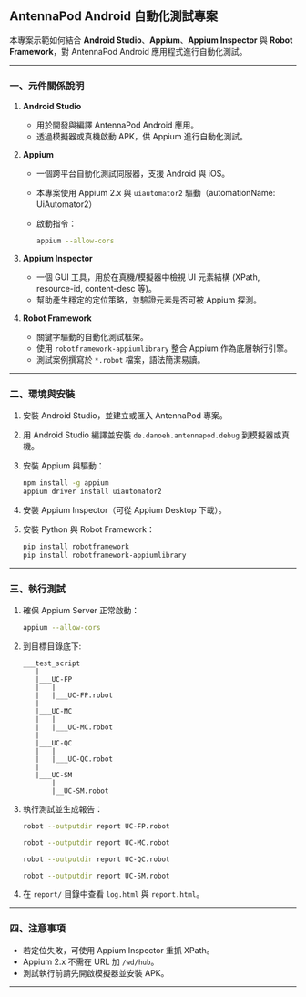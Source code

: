 ## AntennaPod Android 自動化測試專案

本專案示範如何結合 **Android Studio**、**Appium**、**Appium Inspector** 與 **Robot Framework**，對 AntennaPod Android 應用程式進行自動化測試。

---

### 一、元件關係說明

1. **Android Studio**

   * 用於開發與編譯 AntennaPod Android 應用。
   * 透過模擬器或真機啟動 APK，供 Appium 進行自動化測試。

2. **Appium**

   * 一個跨平台自動化測試伺服器，支援 Android 與 iOS。
   * 本專案使用 Appium 2.x 與 `uiautomator2` 驅動（automationName: UiAutomator2）
   * 啟動指令：

     ```bash
     appium --allow-cors
     ```

3. **Appium Inspector**

   * 一個 GUI 工具，用於在真機/模擬器中檢視 UI 元素結構 (XPath, resource-id, content-desc 等)。
   * 幫助產生穩定的定位策略，並驗證元素是否可被 Appium 探測。

4. **Robot Framework**

   * 關鍵字驅動的自動化測試框架。
   * 使用 `robotframework-appiumlibrary` 整合 Appium 作為底層執行引擎。
   * 測試案例撰寫於 `*.robot` 檔案，語法簡潔易讀。

---

### 二、環境與安裝

1. 安裝 Android Studio，並建立或匯入 AntennaPod 專案。
2. 用 Android Studio 編譯並安裝 `de.danoeh.antennapod.debug` 到模擬器或真機。
3. 安裝 Appium 與驅動：

   ```bash
   npm install -g appium
   appium driver install uiautomator2
   ```
4. 安裝 Appium Inspector（可從 Appium Desktop 下載）。
5. 安裝 Python 與 Robot Framework：

   ```bash
   pip install robotframework
   pip install robotframework-appiumlibrary
   ```

---


### 三、執行測試

1. 確保 Appium Server 正常啟動：

   ```bash
   appium --allow-cors
   ```
2. 到目標目錄底下:
   ```
   ___test_script
      |
      |___UC-FP
      |   |
      |   |___UC-FP.robot
      |   
      |___UC-MC
      |   |
      |   |___UC-MC.robot
      |
      |___UC-QC
      |   |
      |   |___UC-QC.robot
      |
      |___UC-SM
          |
          |__UC-SM.robot

   ```
3. 執行測試並生成報告：

   ```bash
   robot --outputdir report UC-FP.robot
   ```

   ```bash
   robot --outputdir report UC-MC.robot
   ```

   ```bash
   robot --outputdir report UC-QC.robot
   ```

   ```bash
   robot --outputdir report UC-SM.robot
   ```

3. 在 `report/` 目錄中查看 `log.html` 與 `report.html`。

---

### 四、注意事項

* 若定位失敗，可使用 Appium Inspector 重抓 XPath。
* Appium 2.x 不需在 URL 加 `/wd/hub`。
* 測試執行前請先開啟模擬器並安裝 APK。

---
